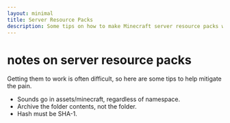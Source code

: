 ```yaml
---
layout: minimal
title: Server Resource Packs
description: Some tips on how to make Minecraft server resource packs work.
---
```


# notes on server resource packs

Getting them to work is often difficult, so here are some
tips to help mitigate the pain.

-   Sounds go in assets/minecraft, regardless of namespace.
-   Archive the folder contents, not the folder.
-   Hash must be SHA-1.
